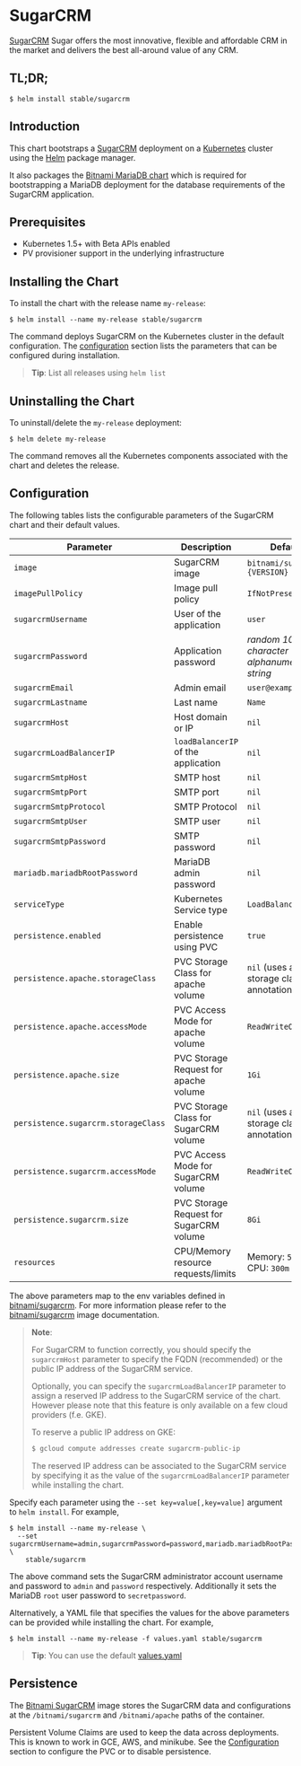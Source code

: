 # SugarCRM

[SugarCRM](https://www.sugarcrm.com) Sugar offers the most innovative, flexible and affordable CRM in the market and delivers the best all-around value of any CRM.

## TL;DR;

```console
$ helm install stable/sugarcrm
```

## Introduction

This chart bootstraps a [SugarCRM](https://github.com/bitnami/bitnami-docker-sugarcrm) deployment on a [Kubernetes](http://kubernetes.io) cluster using the [Helm](https://helm.sh) package manager.

It also packages the [Bitnami MariaDB chart](https://github.com/kubernetes/charts/tree/master/stable/mariadb) which is required for bootstrapping a MariaDB deployment for the database requirements of the SugarCRM application.

## Prerequisites

- Kubernetes 1.5+ with Beta APIs enabled
- PV provisioner support in the underlying infrastructure

## Installing the Chart

To install the chart with the release name `my-release`:

```console
$ helm install --name my-release stable/sugarcrm
```

The command deploys SugarCRM on the Kubernetes cluster in the default configuration. The [configuration](#configuration) section lists the parameters that can be configured during installation.

> **Tip**: List all releases using `helm list`

## Uninstalling the Chart

To uninstall/delete the `my-release` deployment:

```console
$ helm delete my-release
```

The command removes all the Kubernetes components associated with the chart and deletes the release.

## Configuration

The following tables lists the configurable parameters of the SugarCRM chart and their default values.

|              Parameter              |               Description               |                   Default                   |
|-------------------------------------|-----------------------------------------|---------------------------------------------|
| `image`                             | SugarCRM image                          | `bitnami/sugarcrm:{VERSION}`                |
| `imagePullPolicy`                   | Image pull policy                       | `IfNotPresent`                              |
| `sugarcrmUsername`                  | User of the application                 | `user`                                      |
| `sugarcrmPassword`                  | Application password                    | _random 10 character alphanumeric string_   |
| `sugarcrmEmail`                     | Admin email                             | `user@example.com`                          |
| `sugarcrmLastname`                  | Last name                               | `Name`                                      |
| `sugarcrmHost`                      | Host domain or IP                       | `nil`                                       |
| `sugarcrmLoadBalancerIP`            | `loadBalancerIP` of the application     | `nil`                                       |
| `sugarcrmSmtpHost`                  | SMTP host                               | `nil`                                       |
| `sugarcrmSmtpPort`                  | SMTP port                               | `nil`                                       |
| `sugarcrmSmtpProtocol`              | SMTP Protocol                           | `nil`                                       |
| `sugarcrmSmtpUser`                  | SMTP user                               | `nil`                                       |
| `sugarcrmSmtpPassword`              | SMTP password                           | `nil`                                       |
| `mariadb.mariadbRootPassword`       | MariaDB admin password                  | `nil`                                       |
| `serviceType`                       | Kubernetes Service type                 | `LoadBalancer`                              |
| `persistence.enabled`               | Enable persistence using PVC            | `true`                                      |
| `persistence.apache.storageClass`   | PVC Storage Class for apache volume     | `nil` (uses alpha storage class annotation) |
| `persistence.apache.accessMode`     | PVC Access Mode for apache volume       | `ReadWriteOnce`                             |
| `persistence.apache.size`           | PVC Storage Request for apache volume   | `1Gi`                                       |
| `persistence.sugarcrm.storageClass` | PVC Storage Class for SugarCRM volume   | `nil` (uses alpha storage class annotation) |
| `persistence.sugarcrm.accessMode`   | PVC Access Mode for SugarCRM volume     | `ReadWriteOnce`                             |
| `persistence.sugarcrm.size`         | PVC Storage Request for SugarCRM volume | `8Gi`                                       |
| `resources`                         | CPU/Memory resource requests/limits     | Memory: `512Mi`, CPU: `300m`                |

The above parameters map to the env variables defined in [bitnami/sugarcrm](http://github.com/bitnami/bitnami-docker-sugarcrm). For more information please refer to the [bitnami/sugarcrm](http://github.com/bitnami/bitnami-docker-sugarcrm) image documentation.

> **Note**:
>
> For SugarCRM to function correctly, you should specify the `sugarcrmHost` parameter to specify the FQDN (recommended) or the public IP address of the SugarCRM service.
>
> Optionally, you can specify the `sugarcrmLoadBalancerIP` parameter to assign a reserved IP address to the SugarCRM service of the chart. However please note that this feature is only available on a few cloud providers (f.e. GKE).
>
> To reserve a public IP address on GKE:
>
> ```bash
> $ gcloud compute addresses create sugarcrm-public-ip
> ```
>
> The reserved IP address can be associated to the SugarCRM service by specifying it as the value of the `sugarcrmLoadBalancerIP` parameter while installing the chart.

Specify each parameter using the `--set key=value[,key=value]` argument to `helm install`. For example,

```console
$ helm install --name my-release \
  --set sugarcrmUsername=admin,sugarcrmPassword=password,mariadb.mariadbRootPassword=secretpassword \
    stable/sugarcrm
```

The above command sets the SugarCRM administrator account username and password to `admin` and `password` respectively. Additionally it sets the MariaDB `root` user password to `secretpassword`.

Alternatively, a YAML file that specifies the values for the above parameters can be provided while installing the chart. For example,

```console
$ helm install --name my-release -f values.yaml stable/sugarcrm
```

> **Tip**: You can use the default [values.yaml](values.yaml)

## Persistence

The [Bitnami SugarCRM](https://github.com/bitnami/bitnami-docker-sugarcrm) image stores the SugarCRM data and configurations at the `/bitnami/sugarcrm` and `/bitnami/apache` paths of the container.

Persistent Volume Claims are used to keep the data across deployments. This is known to work in GCE, AWS, and minikube.
See the [Configuration](#configuration) section to configure the PVC or to disable persistence.
